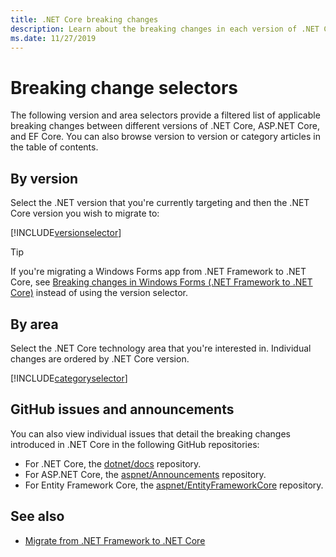 ```yaml
---
title: .NET Core breaking changes
description: Learn about the breaking changes in each version of .NET Core.
ms.date: 11/27/2019
---
```

# Breaking change selectors

The following version and area selectors provide a filtered list of applicable breaking changes between different versions of .NET Core, ASP.NET Core, and EF Core. You can also browse version to version or category articles in the table of contents.

## By version

Select the .NET version that you're currently targeting and then the .NET Core version you wish to migrate to:

[!INCLUDE[versionselector](~/includes/core-changes/versionselector.md)]

> [!TIP]
> If you're migrating a Windows Forms app from .NET Framework to .NET Core, see [Breaking changes in Windows Forms (.NET Framework to .NET Core)](../porting/winforms-breaking-changes.md) instead of using the version selector.

## By area

Select the .NET Core technology area that you're interested in. Individual changes are ordered by .NET Core version.

[!INCLUDE[categoryselector](~/includes/core-changes/categoryselector.md)]

## GitHub issues and announcements

You can also view individual issues that detail the breaking changes introduced in .NET Core in the following GitHub repositories:

- For .NET Core, the [dotnet/docs](https://github.com/dotnet/docs/issues?q=is%3Aissue+label%3Abreaking-change) repository.
- For ASP.NET Core, the [aspnet/Announcements](https://github.com/aspnet/Announcements/issues?q=is%3Aissue+is%3Aopen+label%3A%22Breaking+change%22+label%3A3.0.0) repository.
- For Entity Framework Core, the [aspnet/EntityFrameworkCore](https://github.com/aspnet/EntityFrameworkCore/issues?q=is%3Aopen+is%3Aissue+label%3Abreaking-change) repository.

## See also

- [Migrate from .NET Framework to .NET Core](../porting/index.md)
